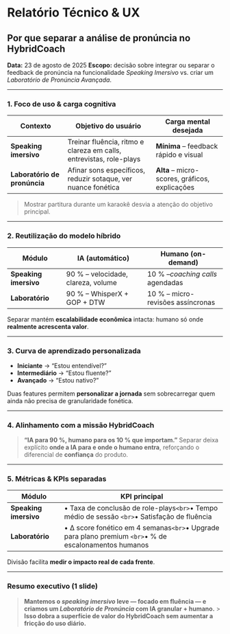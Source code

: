 # Relatório Técnico & UX

## **Por que separar a análise de pronúncia no HybridCoach**

**Data:** 23 de agosto de 2025
**Escopo:** decisão sobre integrar ou separar o feedback de pronúncia na funcionalidade _Speaking Imersivo_ vs. criar um _Laboratório de Pronúncia Avançada_.

---

### 1. Foco de uso & carga cognitiva

| Contexto                     | Objetivo do usuário                                                 | Carga mental desejada                          |
| ---------------------------- | ------------------------------------------------------------------- | ---------------------------------------------- |
| **Speaking imersivo**        | Treinar fluência, ritmo e clareza em calls, entrevistas, role-plays | **Mínima** – feedback rápido e visual          |
| **Laboratório de pronúncia** | Afinar sons específicos, reduzir sotaque, ver nuance fonética       | **Alta** – micro-scores, gráficos, explicações |

> Mostrar partitura durante um karaokê desvia a atenção do objetivo principal.

---

### 2. Reutilização do modelo híbrido

| Módulo                | IA (automático)                    | Humano (on-demand)                |
| --------------------- | ---------------------------------- | --------------------------------- |
| **Speaking imersivo** | 90 % – velocidade, clareza, volume | 10 % –_coaching calls_ agendadas  |
| **Laboratório**       | 90 % – WhisperX + GOP + DTW        | 10 % – micro-revisões assíncronas |

Separar mantém **escalabilidade econômica** intacta: humano só onde **realmente acrescenta valor**.

---

### 3. Curva de aprendizado personalizada

- **Iniciante** → “Estou entendível?”
- **Intermediário** → “Estou fluente?”
- **Avançado** → “Estou nativo?”

Duas features permitem **personalizar a jornada** sem sobrecarregar quem ainda não precisa de granularidade fonética.

---

### 4. Alinhamento com a missão HybridCoach

> **“IA para 90 %, humano para os 10 % que importam.”**
> Separar deixa explícito **onde a IA para e onde o humano entra**, reforçando o diferencial de **confiança** do produto.

---

### 5. Métricas & KPIs separadas

| Módulo                | KPI principal                                                                                         |
| --------------------- | ----------------------------------------------------------------------------------------------------- |
| **Speaking imersivo** | • Taxa de conclusão de role-plays`<br>`• Tempo médio de sessão `<br>`• Satisfação de fluência         |
| **Laboratório**       | • Δ score fonético em 4 semanas`<br>`• Upgrade para plano premium `<br>`• % de escalonamentos humanos |

Divisão facilita **medir o impacto real de cada frente**.

---

### Resumo executivo (1 slide)

> **Mantemos o _speaking imersivo_ leve — focado em fluência — e criamos um _Laboratório de Pronúncia_ com IA granular + humano.** > **Isso dobra a superfície de valor do HybridCoach sem aumentar a fricção do uso diário.**
